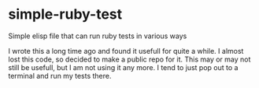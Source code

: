 # simple-ruby-test
Simple elisp file that can run ruby tests in various ways

I wrote this a long time ago and found it usefull for quite a while. I almost
lost this code, so decided to make a public repo for it. This may or may not
still be usefull, but I am not using it any more. I tend to just pop out to a
terminal and run my tests there.
